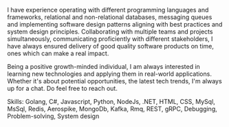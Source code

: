 I have experience operating with different programming languages and frameworks, relational and non-relational databases, messaging queues and implementing software design patterns aligning with best practices and system design principles. Collaborating with multiple teams and projects simultaneously, communicating proficiently with different stakeholders, I have always ensured delivery of good quality software products on time, ones which can make a real impact.

Being a positive growth-minded individual, I am always interested in learning new technologies and applying them in real-world applications. Whether it's about potential opportunities, the latest tech trends, I'm always up for a chat. Do feel free to reach out. 

Skills: Golang, C#, Javascript, Python, NodeJs, .NET, HTML, CSS, MySql, MsSql, Redis, Aerospike, MongoDb, Kafka, Rmq, REST, gRPC, Debugging, Problem-solving, System design
